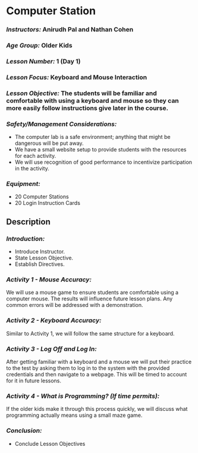 # Computer Station

### *Instructors:* Anirudh Pal and Nathan Cohen

### *Age Group:* Older Kids

### *Lesson Number:* 1 (Day 1)

### *Lesson Focus:* Keyboard and Mouse Interaction

### *Lesson Objective:* The students will be familiar and comfortable with using a keyboard and mouse so they can more easily follow instructions give later in the course.

### *Safety/Management Considerations:*

* The computer lab is a safe environment; anything that might be dangerous will be put away. 
* We have a small website setup to provide students with the resources for each activity. 
* We will use recognition of good performance to incentivize participation in the activity.

### *Equipment:*

* 20 Computer Stations
* 20 Login Instruction Cards

## Description

### *Introduction:*

* Introduce Instructor.
* State Lesson Objective.
* Establish Directives.

### *Activity 1 - Mouse Accuracy:*

We will use a mouse game to ensure students are comfortable using a computer mouse. The results will influence future lesson plans. Any common errors will be addressed with a demonstration.

### *Activity 2 - Keyboard Accuracy:*

Similar to Activity 1, we will follow the same structure for a keyboard.

### *Activity 3 - Log Off and Log In:*

After getting familiar with a keyboard and a mouse we will put their practice to the test by asking them to log in to the system with the provided credentials and then navigate to a webpage. This will be timed to account for it in future lessons. 

### *Activity 4 - What is Programming? (If time permits):*

If the older kids make it through this process quickly, we will discuss what programming actually means using a small maze game. 

### *Conclusion:*

* Conclude Lesson Objectives
